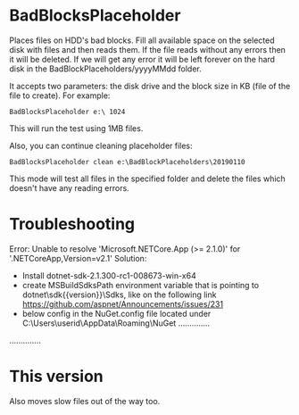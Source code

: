 # BadBlocksPlaceholder
Places files on HDD's bad blocks. Fill all available space on the selected disk with files and then reads them. 
If the file reads without any errors then it will be deleted. 
If we will get any error it will be left forever on the hard disk in the BadBlockPlaceholders/yyyyMMdd folder.

It accepts two parameters: the disk drive and the block size in KB (file of the file to create). For example:

    BadBlocksPlaceholder e:\ 1024

This will run the test using 1MB files.

Also, you can continue cleaning placeholder files:

    BadBlocksPlaceholder clean e:\BadBlockPlaceholders\20190110

This mode will test all files in the specified folder and delete the files which doesn't have any reading errors.


# Troubleshooting
Error: Unable to resolve 'Microsoft.NETCore.App (>= 2.1.0)' for '.NETCoreApp,Version=v2.1'
Solution:
- Install dotnet-sdk-2.1.300-rc1-008673-win-x64
- create MSBuildSdksPath environment variable that is pointing to dotnet\sdk{{version}}\Sdks, like on the following link https://github.com/aspnet/Announcements/issues/231
- below config in the NuGet.config file located under C:\Users\userid\AppData\Roaming\NuGet
..............
<configuration>
<packageSources>
    <add key="nuget.org" value="https://api.nuget.org/v3/index.json" protocolVersion="3" />
    <add key="nuget.org" value="https://www.nuget.org/api/v2/" />   
  </packageSources>
..............

# This version
Also moves slow files out of the way too.
